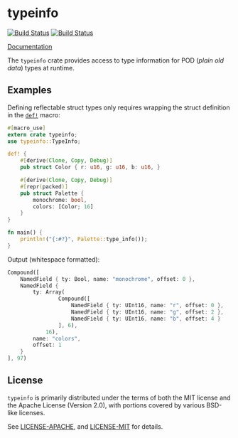# typeinfo

[![Build Status](https://travis-ci.org/aldanor/typeinfo.svg?branch=master)](https://travis-ci.org/aldanor/typeinfo)
[![Build Status](https://ci.appveyor.com/api/projects/status/uh34kafh5qs458ue/branch/master?svg=true)](https://ci.appveyor.com/project/aldanor/typeinfo)

[Documentation](http://ivansmirnov.io/typeinfo)

The `typeinfo` crate provides access to type information for POD (*plain old data*)
types at runtime.

## Examples

Defining reflectable struct types only requires wrapping the struct definition in
the [`def!`](http://ivansmirnov.io/typeinfo/typeinfo/macro.def!.html) macro:

```rust
#[macro_use]
extern crate typeinfo;
use typeinfo::TypeInfo;

def! {
    #[derive(Clone, Copy, Debug)]
    pub struct Color { r: u16, g: u16, b: u16, }

    #[derive(Clone, Copy, Debug)]
    #[repr(packed)]
    pub struct Palette {
        monochrome: bool,
        colors: [Color; 16]
    }
}

fn main() {
    println!("{:#?}", Palette::type_info());
}
```

Output (whitespace formatted):

```rust
Compound([
    NamedField { ty: Bool, name: "monochrome", offset: 0 },
    NamedField {
        ty: Array(
                Compound([
                    NamedField { ty: UInt16, name: "r", offset: 0 },
                    NamedField { ty: UInt16, name: "g", offset: 2 },
                    NamedField { ty: UInt16, name: "b", offset: 4 }
                ], 6),
            16),
        name: "colors",
        offset: 1
    }
], 97)
```

## License

`typeinfo` is primarily distributed under the terms of both the MIT license and
the Apache License (Version 2.0), with portions covered by various BSD-like
licenses.

See [LICENSE-APACHE](LICENSE-APACHE), and [LICENSE-MIT](LICENSE-MIT) for details.
